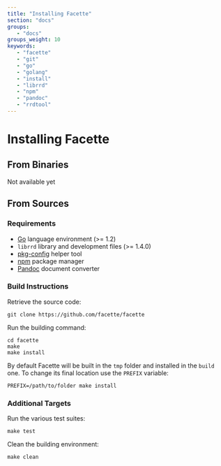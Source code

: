 ```yaml
---
title: "Installing Facette"
section: "docs"
groups:
   - "docs"
groups_weight: 10
keywords:
   - "facette"
   - "git"
   - "go"
   - "golang"
   - "install"
   - "librrd"
   - "npm"
   - "pandoc"
   - "rrdtool"
---
```


# Installing Facette

## From Binaries

Not available yet

## From Sources

### Requirements

 * [Go](http://golang.org/) language environment (>= 1.2)
 * `librrd` library and development files (>= 1.4.0)
 * [pkg-config](http://pkgconfig.freedesktop.org/) helper tool
 * [npm](https://www.npmjs.org/) package manager
 * [Pandoc](http://johnmacfarlane.net/pandoc/) document converter

### Build Instructions

Retrieve the source code:

```
git clone https://github.com/facette/facette
```

Run the building command:

```
cd facette
make
make install
```

By default Facette will be built in the `tmp` folder and installed in the `build` one. To change its final location use
the `PREFIX` variable:

```
PREFIX=/path/to/folder make install
```

### Additional Targets

Run the various test suites:

```
make test
```

Clean the building environment:

```
make clean
```
